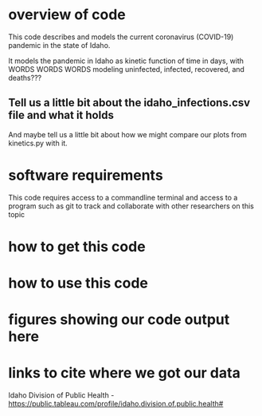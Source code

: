 # overview of code
This code describes and models the current coronavirus (COVID-19) pandemic in the state of Idaho.

It models the pandemic in Idaho as kinetic function of time in days, with WORDS WORDS WORDS modeling uninfected, infected, recovered, and deaths???

## Tell us a little bit about the idaho_infections.csv file and what it holds
And maybe tell us a little bit about how we might compare our plots from kinetics.py with it.


# software requirements
This code requires access to a commandline terminal and access to a program such as git to track and collaborate with other researchers on this topic

# how to get this code

# how to use this code

# figures showing our code output here

# links to cite where we got our data
Idaho Division of Public Health - https://public.tableau.com/profile/idaho.division.of.public.health#

